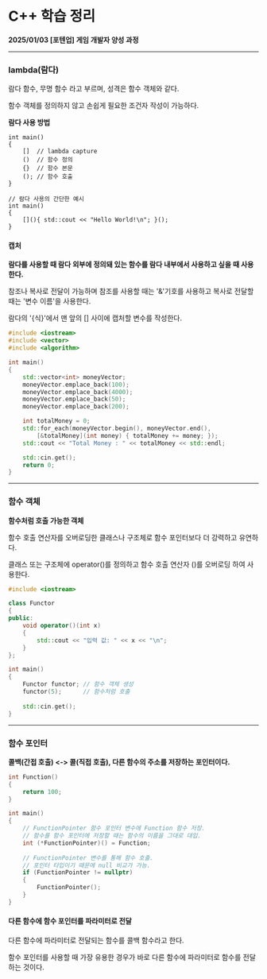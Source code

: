 # C++ 학습 정리

**2025/01/03 [포텐업] 게임 개발자 양성 과정**

---

### lambda(람다)

람다 함수, 무명 함수 라고 부르며, 성격은 함수 객체와 같다.

함수 객체를 정의하지 않고 손쉽게 필요한 조건자 작성이 가능하다.

**람다 사용 방법**

```,c++
int main()
{
	[]  // lambda capture
	()  // 함수 정의
	{}  // 함수 본문
	(); // 함수 호출
}

// 람다 사용의 간단한 예시
int main()
{
	[](){ std::cout << "Hello World!\n"; }();
}
```



#### 캡처

**람다를 사용할 때 람다 외부에 정의돼 있는 함수를 람다 내부에서 사용하고 싶을 때 사용한다.**

참조나 복사로 전달이 가능하며 참조를 사용할 때는 '&'기호를 사용하고 복사로 전달할 때는 '변수 이름'을 사용한다.

람다의 '[](파라미터){식}'에서 맨 앞의 [] 사이에 캡처할 변수를 작성한다.

```c++
#include <iostream>
#include <vector>
#include <algorithm>

int main()
{
	std::vector<int> moneyVector;
	moneyVector.emplace_back(100);
	moneyVector.emplace_back(4000);
	moneyVector.emplace_back(50);
	moneyVector.emplace_back(200);

	int totalMoney = 0;
	std::for_each(moneyVector.begin(), moneyVector.end(), 
		[&totalMoney](int money) { totalMoney += money; });
	std::cout << "Total Money : " << totalMoney << std::endl;

	std::cin.get();
	return 0;
}
```

---

### 함수 객체

**함수처럼 호출 가능한 객체**

함수 호출 연산자를 오버로딩한 클래스나 구조체로 함수 포인터보다 더 강력하고 유연하다.

클래스 또는 구조체에 operator()를 정의하고 함수 호출 연산자 ()를 오버로딩 하여 사용한다.

```c++
#include <iostream>

class Functor
{
public:
	void operator()(int x)
	{
		std::cout << "입력 값: " << x << "\n";
	}
};

int main()
{
	Functor functor; // 함수 객체 생성
	functor(5);      // 함수처럼 호출
	
	std::cin.get();
}
```

---

### 함수 포인터

**콜백(간접 호출) <-> 콜(직접 호출), 다른 함수의 주소를 저장하는 포인터이다.**

```c++
int Function()
{
	return 100;
}

int main()
{
	// FunctionPointer 함수 포인터 변수에 Function 함수 저장.
	// 함수를 함수 포인터에 저장할 때는 함수의 이름을 그대로 대입.
	int (*FunctionPointer)() = Function;
	
	// FunctionPointer 변수를 통해 함수 호출.
	// 포인터 타입이기 때문에 null 비교가 가능.
	if (FunctionPointer != nullptr)
	{
		FunctionPointer();	
	}
}
```



#### 다른 함수에 함수 포인터를 파라미터로 전달

다른 함수에 파라미터로 전달되는 함수를 콜백 함수라고 한다.

함수 포인터를 사용할 때 가장 유용한 경우가 바로 다른 함수에 파라미터로 함수를 전달하는 것이다.
